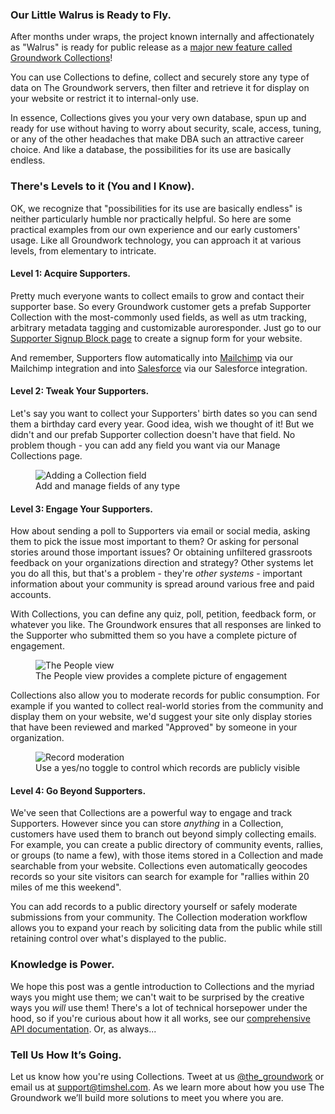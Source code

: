 ### Our Little Walrus is Ready to Fly.
After months under wraps, the project known internally and affectionately as "Walrus" is ready for public release as a [major new feature called Groundwork Collections](https://thegroundwork.com/features/collections)!  

You can use Collections to define, collect and securely store any type of data on The Groundwork servers, then filter and retrieve it for display on your website or restrict it to internal-only use.

In essence, Collections gives you your very own database, spun up and ready for use without having to worry about security, scale, access, tuning, or any of the other headaches that make DBA such an attractive career choice.  And like a database, the possibilities for its use are basically endless. 

### There's Levels to it (You and I Know).
OK, we recognize that "possibilities for its use are basically endless" is neither particularly humble nor practically helpful.  So here are some practical examples from our own experience and our early customers' usage.  Like all Groundwork technology, you can approach it at various levels, from elementary to intricate.

#### Level 1:  Acquire Supporters.
Pretty much everyone wants to collect emails to grow and contact their supporter base.  So every Groundwork customer gets a prefab Supporter Collection with the most-commonly used fields, as well as utm tracking, arbitrary metadata tagging and customizable auroresponder.  Just go to our [Supporter Signup Block page](https://developer.thegroundwork.com/tools/blocks/supporter-signups/) to create a signup form for your website.

And remember, Supporters flow automatically into [Mailchimp](https://mailchimp.com/) via our Mailchimp integration and into [Salesforce](https://www.salesforce.com/) via our Salesforce integration.

#### Level 2:  Tweak Your Supporters.
Let's say you want to collect your Supporters' birth dates so you can send them a birthday card every year.  Good idea, wish we thought of it!  But we didn't and our prefab Supporter collection doesn't have that field.  No problem though - you can add any field you want via our Manage Collections page. 

<figure>
  <img src="https://i.imgur.com/hXgKR43.png" alt="Adding a Collection field"/>
  <figcaption>Add and manage fields of any type</figcaption>
</figure>


#### Level 3:  Engage Your Supporters.
How about sending a poll to Supporters via email or social media, asking them to pick the issue most important to them? Or asking for personal stories around those important issues?  Or obtaining unfiltered grassroots feedback on your organizations direction and strategy?  Other systems let you do all this, but that's a problem - they're _other systems_ - important information about your community is spread around various free and paid accounts.  

With Collections, you can define any quiz, poll, petition, feedback form, or whatever you like.  The Groundwork ensures that all responses are linked to the Supporter who submitted them so you have a complete picture of engagement.
<figure>
  <img src="https://i.imgur.com/OV5buQr.png" alt="The People view"/>
  <figcaption>The People view provides a complete picture of engagement</figcaption>
</figure>


Collections also allow you to moderate records for public consumption.  For example if you wanted to collect real-world stories from the community and display them on your website, we'd suggest your site only display stories that have been reviewed and marked "Approved" by someone in your organization.
<figure>
  <img src="https://i.imgur.com/7dXpS7S.gif" alt="Record moderation"/>
  <figcaption>Use a yes/no toggle to control which records are publicly visible</figcaption>
</figure>

#### Level 4:  Go Beyond Supporters.
We've seen that Collections are a powerful way to engage and track Supporters. However since you can store _anything_ in a Collection, customers have used them to branch out beyond simply collecting emails.  For example, you can create a public directory of community events, rallies, or groups (to name a few), with those items stored in a Collection and made searchable from your website.  Collections even automatically geocodes records so your site visitors can search for example for "rallies within 20 miles of me this weekend".

You can add records to a public directory yourself or safely moderate submissions from your community.  The Collection moderation workflow allows you to expand your reach by soliciting data from the public while still retaining control over what's displayed to the public.

### Knowledge is Power.
We hope this post was a gentle introduction to Collections and the myriad ways you might use them; we can't wait to be surprised by the creative ways you _will_ use them!  There's a lot of technical horsepower under the hood, so if you're curious about how it all works, see our [comprehensive API documentation](https://developer.thegroundwork.com/api/#collections).  Or, as always...

### Tell Us How It’s Going.
Let us know how you're using Collections. Tweet at us [@the_groundwork](https://twitter.com/the_groundwork) or email us at [support@timshel.com](mailto:support@timshel.com). As we learn more about how you use The Groundwork we’ll build more solutions to meet you where you are.
